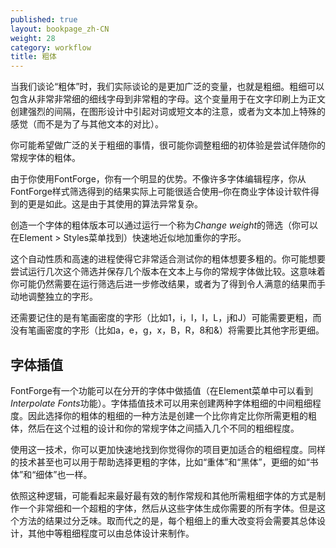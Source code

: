 ```yaml
---
published: true
layout: bookpage_zh-CN
weight: 28
category: workflow
title: 粗体
---
```


当我们谈论“粗体”时，我们实际谈论的是更加广泛的变量，也就是粗细。粗细可以包含从非常非常细的细线字母到非常粗的字母。这个变量用于在文字印刷上为正文创建强烈的间隔，在图形设计中引起对词或短文本的注意，或者为文本加上特殊的感觉（而不是为了与其他文本的对比）。

你可能希望做广泛的关于粗细的事情，很可能你调整粗细的初体验是尝试伴随你的常规字体的粗体。

由于你使用FontForge，你有一个明显的优势。不像许多字体编辑程序，你从FontForge样式筛选得到的结果实际上可能很适合使用&ndash;你在商业字体设计软件得到的更是如此。这是由于其使用的算法异常复杂。

创造一个字体的粗体版本可以通过运行一个称为<em>Change weight</em>的筛选（你可以在Element &gt; Styles菜单找到）快速地近似地加重你的字形。

这个自动性质和高速的进程使得它非常适合测试你的粗体想要多粗的。你可能想要尝试运行几次这个筛选并保存几个版本在文本上与你的常规字体做比较。这意味着你可能仍然需要在运行筛选后进一步修改结果，或者为了得到令人满意的结果而手动地调整独立的字形。

还需要记住的是有笔画密度的字形（比如1，i，l，I，L，j和J）可能需要更粗，而没有笔画密度的字形（比如a，e，g，x，B，R，8和&amp;）将需要比其他字形更细。

## 字体插值

FontForge有一个功能可以在分开的字体中做插值（在Element菜单中可以看到<em>Interpolate Fonts</em>功能）。字体插值技术可以用来创建两种字体粗细的中间粗细程度。因此选择你的粗体的粗细的一种方法是创建一个比你肯定比你所需更粗的粗体，然后在这个过粗的设计和你的常规字体之间插入几个不同的粗细程度。

使用这一技术，你可以更加快速地找到你觉得你的项目更加适合的粗细程度。同样的技术甚至也可以用于帮助选择更粗的字体，比如“重体”和“黑体”，更细的如“书体”和“细体”也一样。

依照这种逻辑，可能看起来最好最有效的制作常规和其他所需粗细字体的方式是制作一个非常细和一个超粗的字体，然后从这些字体生成你需要的所有字体。但是这个方法的结果过分乏味。取而代之的是，每个粗细上的重大改变将会需要其总体设计，其他中等粗细程度可以由总体设计来制作。
